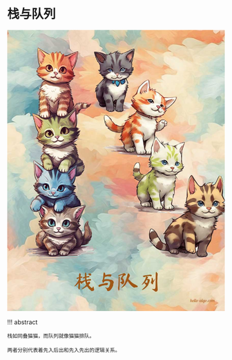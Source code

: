 # 栈与队列

<div class="center-table" markdown>

![栈与队列](../assets/covers/chapter_stack_and_queue.jpg)

</div>

!!! abstract

    栈如同叠猫猫，而队列就像猫猫排队。
    
    两者分别代表着先入后出和先入先出的逻辑关系。
